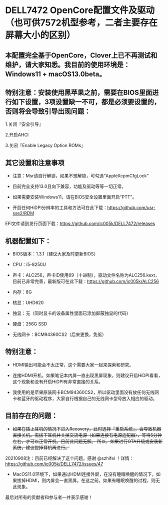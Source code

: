 # DELL7472 OpenCore配置文件及驱动（也可供7572机型参考，二者主要存在屏幕大小的区别）

## 本配置完全基于OpenCore，Clover上已不再测试和维护，请大家知悉。我目前的使用环境是：Windows11 + macOS13.0beta。

## 特别注意：安装使用黑苹果之前，需要在BIOS里面进行如下设置，3项设置缺一不可，都是必须要设置的，否则将会导致引导出现问题：

1.关闭『安全引导』

2.开启AHCI

3.关闭『Enable Legacy Option ROMs』

## 其它设置和注意事项

* 注意：Msr请自行解锁，如果不想解锁，可勾选“AppleXcpmCfgLock”

* 目前完全支持13.0且向下兼容，功能及驱动等等一切正常。

* 如果需要安装Windows11，请在BIOS安全设置里面开启“PTT”。

* 开启任何HiDPI分辨率的工具和方法可在此下载：https://github.com/usr-sse2/RDM

EFI文件请到发行页面下载：https://github.com/ic005k/DELL7472/releases


## 机器配置如下：

* BIOS版本：1.3.1（建议大家及时更新BIOS）

* CPU：i5-8250U

* 声卡：ALC256，声卡ID使用69（十进制），驱动文件名称为ALC256.kext，目前已非常完善，最新版可在此下载：https://github.com/ic005k/ALC256

* 内存：8G

* 核显：UHD620

* 独显：无（同时显卡的设备属性里面已添加屏蔽独显的代码）

* 硬盘：256G SSD

* 无线网卡：BCM94360CS2（后来更换，免驱）



## 特别注意：
* HDMI输出可能会不太正常，这个需要大家一起来探索和研究。

* 连接HDMI开机，如果笔记本内屏一直出现黑屏现象，则建议开启HiDPI看看，这个现象和没有开启HiDPI有非常直接的关系。

* 我使用的是苹果原装网卡BCM94360CS2，所以驱动里面没有放任何无线网卡和蓝牙的驱动程序，大家自行根据自己的无线网卡型号放入相应的驱动。

## 目前存在的问题：

* ~~如果在插上耳机的情况下进入Recovery，此时选择『重启系统』，会导致机器直接关机。需拔下耳机并关掉交流电源（如果连接有电源适配器），等待5分钟左右，才可以正常开机。目前此问题无解。
所以，如果进行OTA升级或安装新系统，建议拔掉耳机再进行。~~

20210908注：目前已经解决了这个问题，感谢 @szhifei ！详情：https://github.com/ic005k/DELL7472/issues/47

* MacOS11.0环境下，如果通过HDMI连接外屏，在没有睡眠唤醒的情况下，如果拔掉HDMI，则内屏会一直黑屏。在这之前，如果有睡眠唤醒的过程，则无此现象。

最后对所有的贡献者和参与者一并表示感谢！
